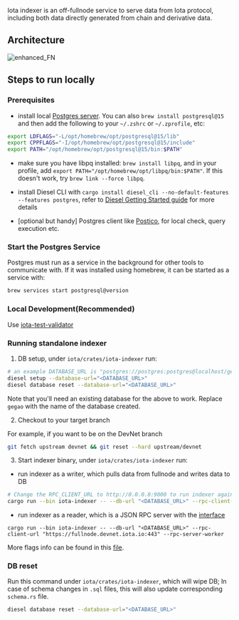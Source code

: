 Iota indexer is an off-fullnode service to serve data from Iota protocol, including both data directly generated from chain and derivative data.

## Architecture
![enhanced_FN](https://user-images.githubusercontent.com/106119108/221022505-a1d873c6-60e2-45f1-b2aa-e50192c4dfbb.png)

## Steps to run locally
### Prerequisites
- install local [Postgres server](https://www.postgresql.org/download/). You can also `brew install postgresql@15` and then add the following to your `~/.zshrc` or `~/.zprofile`, etc:
```sh
export LDFLAGS="-L/opt/homebrew/opt/postgresql@15/lib"
export CPPFLAGS="-I/opt/homebrew/opt/postgresql@15/include"
export PATH="/opt/homebrew/opt/postgresql@15/bin:$PATH"
```
- make sure you have libpq installed: `brew install libpq`, and in your profile, add `export PATH="/opt/homebrew/opt/libpq/bin:$PATH"`. If this doesn't work, try `brew link --force libpq`.

- install Diesel CLI with `cargo install diesel_cli --no-default-features --features postgres`, refer to [Diesel Getting Started guide](https://diesel.rs/guides/getting-started) for more details
- [optional but handy] Postgres client like [Postico](https://eggerapps.at/postico2/), for local check, query execution etc.

### Start the Postgres Service

Postgres must run as a service in the background for other tools to communicate with.  If it was installed using homebrew, it can be started as a service with:

``` sh
brew services start postgresql@version
```

### Local Development(Recommended)

Use [iota-test-validator](../../crates/iota-test-validator/README.md)

### Running standalone indexer
1. DB setup, under `iota/crates/iota-indexer` run:
```sh
# an example DATABASE_URL is "postgres://postgres:postgres@localhost/gegao"
diesel setup --database-url="<DATABASE_URL>"
diesel database reset --database-url="<DATABASE_URL>"
```
Note that you'll need an existing database for the above to work. Replace `gegao` with the name of the database created.

2. Checkout to your target branch

For example, if you want to be on the DevNet branch
```sh
git fetch upstream devnet && git reset --hard upstream/devnet
```
3. Start indexer binary, under `iota/crates/iota-indexer` run:
- run indexer as a writer, which pulls data from fullnode and writes data to DB
```sh
# Change the RPC_CLIENT_URL to http://0.0.0.0:9000 to run indexer against local validator & fullnode
cargo run --bin iota-indexer -- --db-url "<DATABASE_URL>" --rpc-client-url "https://fullnode.devnet.iota.io:443" --fullnode-sync-worker --reset-db
```
- run indexer as a reader, which is a JSON RPC server with the [interface](https://docs.iota.io/iota-api-ref#iotax_getallbalances)
```
cargo run --bin iota-indexer -- --db-url "<DATABASE_URL>" --rpc-client-url "https://fullnode.devnet.iota.io:443" --rpc-server-worker
```
More flags info can be found in this [file](https://github.com/iotaledger/kinesis/blob/main/crates/iota-indexer/src/lib.rs#L83-L123).
### DB reset
Run this command under `iota/crates/iota-indexer`, which will wipe DB; In case of schema changes in `.sql` files, this will also update corresponding `schema.rs` file.
```sh
diesel database reset --database-url="<DATABASE_URL>"
```
